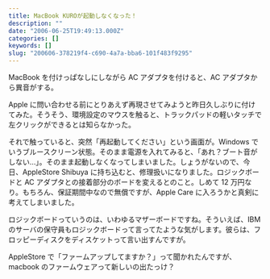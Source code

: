 ```yaml
---
title: MacBook KUROが起動しなくなった！
description: ""
date: "2006-06-25T19:49:13.000Z"
categories: []
keywords: []
slug: "200606-378219f4-c690-4a7a-bba6-101f483f9295"
---
```


MacBook を付けっぱなしにしながら AC アダプタを付けると、AC アダプタから異音がする。

Apple に問い合わせる前にとりあえず再現させてみようと昨日久しぶりに付けてみた。そうそう、環境設定のマウスを触ると、トラックパッドの軽いタッチで左クリックができるとは知らなかった。

それで触っていると、突然「再起動してください」という画面が。Windows でいうブルースクリーン状態。そのまま電源を入れてみると、「あれ？ブート音がしない…」。そのまま起動しなくなってしまいました。しょうがないので、今日、AppleStore Shibuya に持ち込むと、修理扱いになりました。ロジックボードと AC アダプタとの接着部分のボードを変えるとのこと。しめて 12 万円なり。もちろん、保証期間中なので無償ですが、Apple Care に入ろうかと真剣に考えてしまいました。

ロジックボードっていうのは、いわゆるマザーボードですね。そういえば、IBM のサーバの保守員もロジックボードって言ってたような気がします。彼らは、フロッピーディスクをディスケットって言い出すんですが。

AppleStore で「ファームアップしてますか？」って聞かれたんですが、macbook のファームウェアって新しいの出たっけ？
